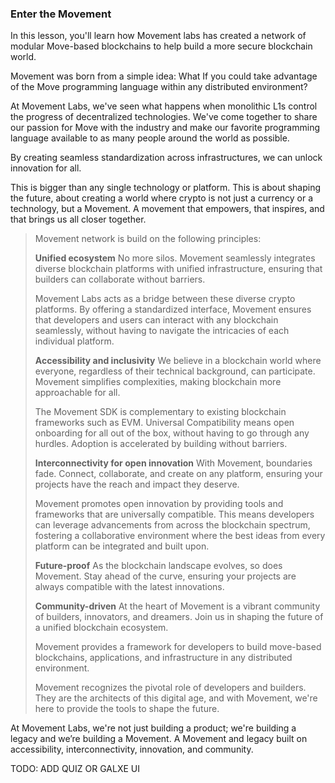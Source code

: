 ### Enter the Movement

In this lesson, you'll learn how Movement labs has created a network of modular Move-based blockchains to help build a more secure blockchain world.

Movement was born from a simple idea: What If you could take advantage of the Move programming language within any distributed environment?

At Movement Labs, we've seen what happens when monolithic L1s control the progress of decentralized technologies. We've come together to share our passion for Move with the industry and make our favorite programming language available to as many people around the world as possible.

By creating seamless standardization across infrastructures, we can unlock innovation for all.

This is bigger than any single technology or platform. This is about shaping the future, about creating a world where crypto is not just a currency or a technology, but a Movement. A movement that empowers, that inspires, and that brings us all closer together.

>Movement network is build on the following principles:
>
>**Unified ecosystem**
>No more silos. Movement seamlessly integrates diverse blockchain platforms with unified infrastructure, ensuring that builders can collaborate without barriers.
>
>Movement Labs acts as a bridge between these diverse crypto platforms. By offering a standardized interface, Movement ensures that developers and users can interact with any blockchain seamlessly, without having to navigate the intricacies of each individual platform.
>
>**Accessibility and inclusivity** 
>We believe in a blockchain world where everyone, regardless of their technical background, can participate. Movement simplifies complexities, making blockchain more approachable for all.
>
>The Movement SDK is complementary to existing blockchain frameworks such as EVM. Universal Compatibility means open onboarding for all out of the box, without having to go through any hurdles. Adoption is accelerated by building without barriers.
>
>**Interconnectivity for open innovation**
>With Movement, boundaries fade. Connect, collaborate, and create on any platform, ensuring your projects have the reach and impact they deserve.
>
>Movement promotes open innovation by providing tools and frameworks that are universally compatible. This means developers can leverage advancements from across the blockchain spectrum, fostering a collaborative environment where the best ideas from every platform can be integrated and built upon.
>
>**Future-proof** 
>As the blockchain landscape evolves, so does Movement. Stay ahead of the curve, ensuring your projects are always compatible with the latest innovations.
>
>**Community-driven** 
>At the heart of Movement is a vibrant community of builders, innovators, and dreamers. Join us in shaping the future of a unified blockchain ecosystem.
>
>Movement provides a framework for developers to build move-based blockchains, applications, and infrastructure in any distributed environment.
>
>Movement recognizes the pivotal role of developers and builders. They are the architects of this digital age, and with Movement, we're here to provide the tools to shape the future.
>

At Movement Labs, we're not just building a product; we're building a legacy and we’re building a Movement. A Movement and legacy built on accessibility, interconnectivity, innovation, and community.

TODO: ADD QUIZ OR GALXE UI